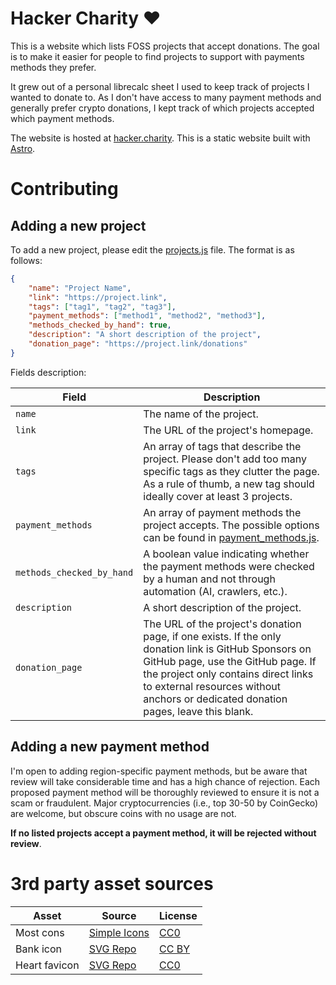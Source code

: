 # Hacker Charity :heart: 

This is a website which lists FOSS projects that accept donations. The goal is to make it easier for people to find projects to 
support with payments methods they prefer.

It grew out of a personal librecalc sheet I used to keep track of projects I wanted to donate to. As I don't have access
to many payment methods and generally prefer crypto donations, I kept track of which projects accepted which payment methods.

The website is hosted at [hacker.charity](https://hacker.charity). This is a static website built with [Astro](https://astro.build/).

# Contributing

## Adding a new project

To add a new project, please edit the [projects.js](./webapp/src/data/projects.js) file. The format is as follows:

```json
{
    "name": "Project Name",
    "link": "https://project.link",
    "tags": ["tag1", "tag2", "tag3"],
    "payment_methods": ["method1", "method2", "method3"],
    "methods_checked_by_hand": true,
    "description": "A short description of the project",
    "donation_page": "https://project.link/donations"
}
```

Fields description:

| Field                     | Description                                                                                                                                                                                                                                                          |
|---------------------------|----------------------------------------------------------------------------------------------------------------------------------------------------------------------------------------------------------------------------------------------------------------------|
| `name`                    | The name of the project.                                                                                                                                                                                                                                             |
| `link`                    | The URL of the project's homepage.                                                                                                                                                                                                                                   |
| `tags`                    | An array of tags that describe the project. Please don't add too many specific tags as they clutter the page. As a rule of thumb, a new tag should ideally cover at least 3 projects.                                                                                |
| `payment_methods`         | An array of payment methods the project accepts. The possible options can be found in [payment_methods.js](./webapp/src/data/payment_methods.js).                                                                                                                   |
| `methods_checked_by_hand` | A boolean value indicating whether the payment methods were checked by a human and not through automation (AI, crawlers, etc.).                                                                                                                                      |
| `description`             | A short description of the project.                                                                                                                                                                                                                                  |
| `donation_page`           | The URL of the project's donation page, if one exists. If the only donation link is GitHub Sponsors on GitHub page, use the GitHub page. If the project only contains direct links to external resources without anchors or dedicated donation pages, leave this blank. |

## Adding a new payment method

I'm open to adding region-specific payment methods, but be aware that review will take considerable time and has a high chance of rejection.
Each proposed payment method will be thoroughly reviewed to ensure it is not a scam or fraudulent. 
Major cryptocurrencies (i.e., top 30-50 by CoinGecko) are welcome, but obscure coins with no usage are not.

**If no listed projects accept a payment method, it will be rejected without review**.

# 3rd party asset sources

| Asset         | Source                                               | License                                                   |
|---------------|------------------------------------------------------|-----------------------------------------------------------|
| Most cons     | [Simple Icons](https://simpleicons.org/)             | [CC0](https://creativecommons.org/publicdomain/zero/1.0/) |
| Bank icon     | [SVG Repo](https://www.svgrepo.com/svg/513165/bank)  | [CC BY](https://creativecommons.org/licenses/by/4.0/)     |
| Heart favicon | [SVG Repo](https://www.svgrepo.com/svg/207519/heart) | [CC0](https://creativecommons.org/publicdomain/zero/1.0/) |

